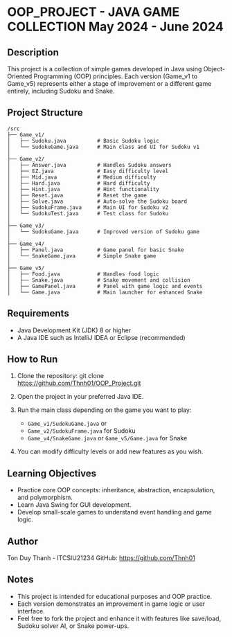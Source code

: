 OOP_PROJECT - JAVA GAME COLLECTION
May 2024 - June 2024
==================================

Description
-----------
This project is a collection of simple games developed in Java using Object-Oriented Programming (OOP) principles. Each version (Game_v1 to Game_v5) represents either a stage of improvement or a different game entirely, including Sudoku and Snake.

Project Structure
-----------------
```plaintext
/src
├── Game_v1/
│   ├── Sudoku.java          # Basic Sudoku logic
│   └── SudokuGame.java      # Main class and UI for Sudoku v1
│
├── Game_v2/
│   ├── Answer.java          # Handles Sudoku answers
│   ├── EZ.java              # Easy difficulty level
│   ├── Mid.java             # Medium difficulty
│   ├── Hard.java            # Hard difficulty
│   ├── Hint.java            # Hint functionality
│   ├── Reset.java           # Reset the game
│   ├── Solve.java           # Auto-solve the Sudoku board
│   ├── SudokuFrame.java     # Main UI for Sudoku v2
│   └── SudokuTest.java      # Test class for Sudoku
│
├── Game_v3/
│   └── SudokuGame.java      # Improved version of Sudoku game
│
├── Game_v4/
│   ├── Panel.java           # Game panel for basic Snake
│   └── SnakeGame.java       # Simple Snake game
│
├── Game_v5/
│   ├── Food.java            # Handles food logic
│   ├── Snake.java           # Snake movement and collision
│   ├── GamePanel.java       # Panel with game logic and events
│   └── Game.java            # Main launcher for enhanced Snake
```
Requirements
------------
- Java Development Kit (JDK) 8 or higher
- A Java IDE such as IntelliJ IDEA or Eclipse (recommended)

How to Run
----------
1. Clone the repository:
   git clone https://github.com/Thnh01/OOP_Project.git

2. Open the project in your preferred Java IDE.

3. Run the main class depending on the game you want to play:
   - `Game_v1/SudokuGame.java` or  
   - `Game_v2/SudokuFrame.java` for Sudoku  
   - `Game_v4/SnakeGame.java` or `Game_v5/Game.java` for Snake

4. You can modify difficulty levels or add new features as you wish.

Learning Objectives
-------------------
- Practice core OOP concepts: inheritance, abstraction, encapsulation, and polymorphism.
- Learn Java Swing for GUI development.
- Develop small-scale games to understand event handling and game logic.

Author
------
Ton Duy Thanh - ITCSIU21234
GitHub: https://github.com/Thnh01

Notes
-----
- This project is intended for educational purposes and OOP practice.
- Each version demonstrates an improvement in game logic or user interface.
- Feel free to fork the project and enhance it with features like save/load, Sudoku solver AI, or Snake power-ups.
